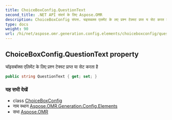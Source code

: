 ```yaml
---
title: ChoiceBoxConfig.QuestionText
second_title: .NET API संदर्भ के लिए Aspose.OMR
description: ChoiceBoxConfig संपत्त. चइसबक्स एलमेंट के लए प्रश्न टेक्स्ट प्रप्त य सेट करत है
type: docs
weight: 90
url: /hi/net/aspose.omr.generation.config.elements/choiceboxconfig/questiontext/
---
```

## ChoiceBoxConfig.QuestionText property

चॉइसबॉक्स एलिमेंट के लिए प्रश्न टेक्स्ट प्राप्त या सेट करता है

```csharp
public string QuestionText { get; set; }
```

### यह सभी देखें

* class [ChoiceBoxConfig](../)
* नाम स्थान [Aspose.OMR.Generation.Config.Elements](../../choiceboxconfig/)
* सभा [Aspose.OMR](../../../)


